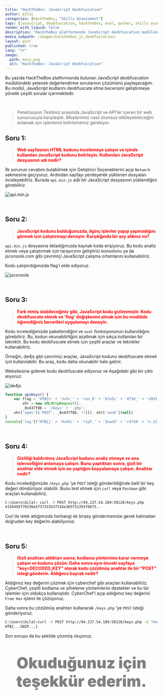 ```yaml
---
title: "HackTheBox: JavaScript Deobfuscation"
author: b1lal
categories: [HackTheBox, "Skills Assessment"]
tags: [javascript, deobfuscation, hackthebox, eval, packer, skills assessment]
render_with_liquid: false
description: "HacktheBox platformunda JavaScript deobfuscation modülündeki yetenek değerlendirme sorularının çözümünü içermektedir."
media_subpath: /images/hackthebox_js_deobfuscation/
layout: post
published: true  
lang: "tr"
image:
  path: main.png
  alt: "HackTheBox: JavaScript Deobfuscation"
---
```



Bu yazıda HackTheBox platformunda bulunan JavaScript deobfuscation modülündeki yetenek değerlendirme sorularının çözümünü paylaşacağım. Bu modül, JavaScript kodlarını deobfuscate etme becerisini geliştirmeye yönelik çeşitli sorular içermektedir.

<br>

> Penetrasyon Testimiz sırasında JavaScript ve API'ler içeren bir web sunucusuyla karşılaştık. Müşterimizi nasıl olumsuz etkileyebileceğini anlamak için işlevlerini belirlememiz gerekiyor.


## **Soru 1:**

> <b style="color:red;">Web sayfasının HTML kodunu incelemeye çalışın ve içinde kullanılan JavaScript kodunu belirleyin. Kullanılan JavaScript dosyasının adı nedir?</b>


İlk sorunun cevabını bulabilmek için Geliştirici Seçeneklerini açıp `Network` sekmesine geçiyoruz. Ardından sayfayı yenileyerek yüklenen dosyaları inceleyebiliriz. Burada `api.min.js` adlı bir JavaScript dosyasının yüklendiğini görebiliriz.

![api.min.js](api.min.js.png)

<br>

## **Soru 2:**
> <b style="color:red;"> JavaScript kodunu bulduğunuzda, ilginç işlevler yapıp yapmadığını görmek için çalıştırmayı deneyin. Karşılığında bir şey aldınız mı?</b>

`api.min.js` dosyasına tıkladığımızda kaynak koda erişiyoruz. Bu kodu analiz etmek veya çalıştırmak için tarayıcının geliştirici konsolunu ya da <a href="https://jsconsole.com/" target="_blank" style="text-decoration:none;">jsconsole.com</a> gibi çevrimiçi JavaScript çalışma ortamlarını kullanabiliriz. 

Kodu çalıştırdığımızda flag'i elde ediyoruz.

![jsconsole](jsconsole.png)

<br>

## **Soru 3:**
> <b style="color:red;">Fark etmiş olabileceğiniz gibi, JavaScript kodu gizlenmiştir. Kodu deobfuscate etmek ve 'flag' değişkenini almak için bu modülde öğrendiğiniz becerileri uygulamayı deneyin.</b>

Kodu incelediğimizde paketlendiğini ve `eval` fonksiyonunun kullanıldığını görebiliriz. Bu, kodun okunabilirliğini azaltmak için sıkça kullanılan bir tekniktir. Bu kodu deobfuscate etmek için çeşitli araçlar ve teknikler kullanabiliriz.

Örneğin, <a href="https://lelinhtinh.github.io/de4js/" target="_blank" style="text-decoration:none;">de4js</a> gibi çevrimiçi araçlar, JavaScript kodunu deobfuscate etmek için kullanılabilir. Bu araç, kodu daha okunabilir hale getirir.

Websitesine giderek kodu deobfuscate ediyoruz ve Aşağıdaki gibi bir çıktı alıyoruz:

![de4js](deobfuscation.png)

```javascript
function apiKeys() {
    var flag = 'HTB{n' + '3v3r_' + 'run_0' + 'bfu5c' + '473d_' + 'c0d3!' + '}',
        xhr = new XMLHttpRequest(),
        _0x437f8b = '/keys' + '.php';
    xhr['open']('POST', _0x437f8b, !![]), xhr['send'](null)
}
console['log']('HTB{j' + '4v45c' + 'r1p7_' + '3num3' + 'r4710' + 'n_15_' + 'k3y}');
```

<br>

## **Soru 4:**
> <b style="color:red;"> Gizliliği kaldırılmış JavaScript kodunu analiz etmeye ve ana işlevselliğini anlamaya çalışın. Bunu yaptıktan sonra, gizli bir anahtar elde etmek için ne yaptığını kopyalamaya çalışın. Anahtar nedir?</b>


Kodu incelediğimizde `/keys.php` 'ye `POST` isteği gönderildiğinde belli bir key değeri döndürüyor olabiilir. Bunu test etmek için `curl` veya `Postman` gibi araçları kullanabiliriz.

```bash
C:\Users\bilal> curl -X POST http://94.237.54.189:58120/keys.php
4150495f70336e5f37333537316e365f31355f6675..
```

Curl ile istek attığımızda herhangi ek birşey göndermemize gerek kalmadan doğrudan key değerini alabiliyoruz. 

<br>

## **Soru 5:**
> <b style="color:red;">Gizli anahtarı aldıktan sonra, kodlama yöntemine karar vermeye çalışın ve kodunu çözün. Daha sonra aynı önceki sayfaya "key=DECODED_KEY" olarak kodu çözülmüş anahtar ile bir "POST" isteği gönderin. Aldığınız bayrak nedir?</b>

Aldığımız key değerini çözmek için cyberchef gibi araçları kullanabiliriz. CyberChef, çeşitli kodlama ve şifreleme yöntemlerini destekler ve bu tür işlemler için oldukça kullanışlıdır.
CyberChef'i açıp aldığımız key değerini `From Hex` işlemi ile çözüyoruz. 

Daha sonra bu çözülmüş anahtarı kullanarak `/keys.php` 'ye `POST` isteği gönderiyoruz.

```bash
C:\Users\bilal>curl -X POST http://94.237.54.189:58120/keys.php -d "key=API_...SNIP"
HTB{...SNIP...}
```   

Son soruyu da bu şekilde çözmüş oluyoruz.

<p style="font-weight:900; color: gray; font-size: 50px; text-align:center;">Okuduğunuz için teşekkür ederim.<p>

<style>
.center img {
  display:block;
  margin-left:auto;
  margin-right:auto;
}
.wrap pre{
  white-space: pre-wrap;
}


.post-desc {
  font-family: 'Open Sans', sans-serif !important;
}

</style>
